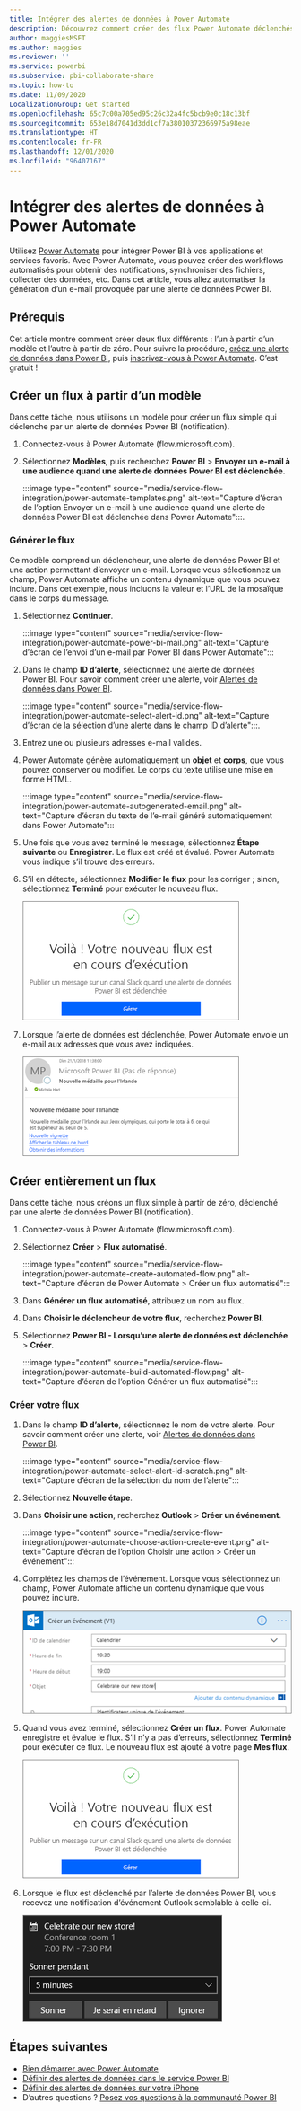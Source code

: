 ```yaml
---
title: Intégrer des alertes de données à Power Automate
description: Découvrez comment créer des flux Power Automate déclenchés par des alertes de données Power BI.
author: maggiesMSFT
ms.author: maggies
ms.reviewer: ''
ms.service: powerbi
ms.subservice: pbi-collaborate-share
ms.topic: how-to
ms.date: 11/09/2020
LocalizationGroup: Get started
ms.openlocfilehash: 65c7c00a705ed95c26c32a4fc5bcb9e0c18c13bf
ms.sourcegitcommit: 653e18d7041d3dd1cf7a38010372366975a98eae
ms.translationtype: HT
ms.contentlocale: fr-FR
ms.lasthandoff: 12/01/2020
ms.locfileid: "96407167"
---
```

# <a name="integrate-data-alerts-with-power-automate"></a>Intégrer des alertes de données à Power Automate

Utilisez [Power Automate](/power-automate/getting-started) pour intégrer Power BI à vos applications et services favoris. Avec Power Automate, vous pouvez créer des workflows automatisés pour obtenir des notifications, synchroniser des fichiers, collecter des données, etc. Dans cet article, vous allez automatiser la génération d’un e-mail provoquée par une alerte de données Power BI.

## <a name="prerequisites"></a>Prérequis
Cet article montre comment créer deux flux différents : l’un à partir d’un modèle et l’autre à partir de zéro. Pour suivre la procédure, [créez une alerte de données dans Power BI](../create-reports/service-set-data-alerts.md), puis [inscrivez-vous à Power Automate](https://flow.microsoft.com/#home-signup). C’est gratuit !

## <a name="create-a-flow-from-a-template"></a>Créer un flux à partir d’un modèle
Dans cette tâche, nous utilisons un modèle pour créer un flux simple qui déclenche par un alerte de données Power BI (notification).

1. Connectez-vous à Power Automate (flow.microsoft.com).
2. Sélectionnez **Modèles**, puis recherchez **Power BI** > **Envoyer un e-mail à une audience quand une alerte de données Power BI est déclenchée**.
   
    :::image type="content" source="media/service-flow-integration/power-automate-templates.png" alt-text="Capture d’écran de l’option Envoyer un e-mail à une audience quand une alerte de données Power BI est déclenchée dans Power Automate":::.

### <a name="build-the-flow"></a>Générer le flux
Ce modèle comprend un déclencheur, une alerte de données Power BI et une action permettant d’envoyer un e-mail. Lorsque vous sélectionnez un champ, Power Automate affiche un contenu dynamique que vous pouvez inclure.  Dans cet exemple, nous incluons la valeur et l’URL de la mosaïque dans le corps du message.

1. Sélectionnez **Continuer**.

    :::image type="content" source="media/service-flow-integration/power-automate-power-bi-mail.png" alt-text="Capture d’écran de l’envoi d’un e-mail par Power BI dans Power Automate":::

1. Dans le champ **ID d’alerte**, sélectionnez une alerte de données Power BI. Pour savoir comment créer une alerte, voir [Alertes de données dans Power BI](../create-reports/service-set-data-alerts.md).
   
    :::image type="content" source="media/service-flow-integration/power-automate-select-alert-id.png" alt-text="Capture d’écran de la sélection d’une alerte dans le champ ID d’alerte":::.
2. Entrez une ou plusieurs adresses e-mail valides.

3. Power Automate génère automatiquement un **objet** et **corps**, que vous pouvez conserver ou modifier. Le corps du texte utilise une mise en forme HTML.

    :::image type="content" source="media/service-flow-integration/power-automate-autogenerated-email.png" alt-text="Capture d’écran du texte de l’e-mail généré automatiquement dans Power Automate":::

1. Une fois que vous avez terminé le message, sélectionnez **Étape suivante** ou **Enregistrer**.  Le flux est créé et évalué.  Power Automate vous indique s’il trouve des erreurs.
2. S’il en détecte, sélectionnez **Modifier le flux** pour les corriger ; sinon, sélectionnez **Terminé** pour exécuter le nouveau flux.
   
   ![Capture d’écran du message de réussite dans Power Automate](media/service-flow-integration/power-bi-flow-running.png)
5. Lorsque l’alerte de données est déclenchée, Power Automate envoie un e-mail aux adresses que vous avez indiquées.  
   
   ![Capture d’écran de l’e-mail d’alerte dans Power Automate](media/service-flow-integration/power-bi-flow-email2.png)

## <a name="create-a-flow-from-scratch"></a>Créer entièrement un flux
Dans cette tâche, nous créons un flux simple à partir de zéro, déclenché par une alerte de données Power BI (notification).

1. Connectez-vous à Power Automate (flow.microsoft.com).
2. Sélectionnez **Créer** > **Flux automatisé**.

    :::image type="content" source="media/service-flow-integration/power-automate-create-automated-flow.png" alt-text="Capture d’écran de Power Automate > Créer un flux automatisé":::   
3. Dans **Générer un flux automatisé**, attribuez un nom au flux.
1. Dans **Choisir le déclencheur de votre flux**, recherchez **Power BI**.
1. Sélectionnez **Power BI - Lorsqu’une alerte de données est déclenchée** > **Créer**.

    :::image type="content" source="media/service-flow-integration/power-automate-build-automated-flow.png" alt-text="Capture d’écran de l’option Générer un flux automatisé":::

### <a name="build-your-flow"></a>Créer votre flux
1. Dans le champ **ID d’alerte**, sélectionnez le nom de votre alerte. Pour savoir comment créer une alerte, voir [Alertes de données dans Power BI](../create-reports/service-set-data-alerts.md).

    :::image type="content" source="media/service-flow-integration/power-automate-select-alert-id-scratch.png" alt-text="Capture d’écran de la sélection du nom de l’alerte":::   

2. Sélectionnez **Nouvelle étape**.
   
3. Dans **Choisir une action**, recherchez **Outlook** > **Créer un événement**.

    :::image type="content" source="media/service-flow-integration/power-automate-choose-action-create-event.png" alt-text="Capture d’écran de l’option Choisir une action > Créer un événement":::   
4. Complétez les champs de l’événement. Lorsque vous sélectionnez un champ, Power Automate affiche un contenu dynamique que vous pouvez inclure.
   
   ![Capture d’écran de la suite de la création du flux](media/service-flow-integration/power-bi-flow-event.png)
5. Quand vous avez terminé, sélectionnez **Créer un flux**.  Power Automate enregistre et évalue le flux. S’il n’y a pas d’erreurs, sélectionnez **Terminé** pour exécuter ce flux.  Le nouveau flux est ajouté à votre page **Mes flux**.
   
   ![Capture d’écran de la fin de la création du flux](media/service-flow-integration/power-bi-flow-running.png)
6. Lorsque le flux est déclenché par l’alerte de données Power BI, vous recevez une notification d’événement Outlook semblable à celle-ci.
   
    ![Capture d’écran de Power Automate déclenchant une notification Outlook](media/service-flow-integration/power-bi-flow-notice.png)

## <a name="next-steps"></a>Étapes suivantes
* [Bien démarrer avec Power Automate](/power-automate/getting-started/)
* [Définir des alertes de données dans le service Power BI](../create-reports/service-set-data-alerts.md)
* [Définir des alertes de données sur votre iPhone](../consumer/mobile/mobile-set-data-alerts-in-the-mobile-apps.md)
* D’autres questions ? [Posez vos questions à la communauté Power BI](https://community.powerbi.com/)
